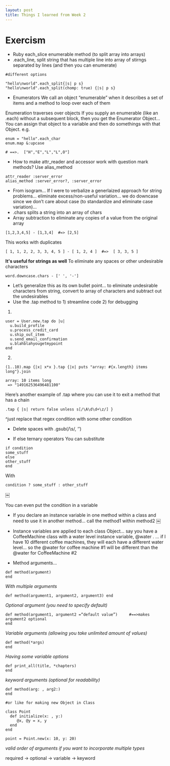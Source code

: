 ```yaml
---
layout: post
title: Things I learned from Week 2
---
```


# Exercism

* Ruby each_slice enumerable method (to split array into arrays)
* .each_line, split string that has multiple line into array of stirngs separated by lines (and then you can enumerate)




```
#different options

"hello\nworld".each_split{|s| p s}
"hello\nworld".each_split(chomp: true) {|s| p s}
```
* Enumerators
We call an object “enumerable” when it describes a set of items and a method to loop over each of them

Enumeration traverses over objects
If you supply an enumerable (like an .each) without a subsequent block, then you get the Enumerator Object... You can assign that object to a variable and then do somethings with that Object.
e.g.

```
enum = "hello".each_char
enum.map &:upcase

# ==>.  ["H","E","L","L",O"]

```

* How to make attr_reader and accessor work with question mark methods?
Use alias_method

```
attr_reader :server_error
alias_method :server_error?, :server_error
```

* From isogram… If I were to verbalize a generlaized approach for string problems… eliminate excess/non-useful variation… we do downcase since we don’t care about case (to standardize and eliminate case variation)… 
* .chars splits a string into an array of chars
* Array subtraction to eliminate any copies of a value from the original array
```
[1,2,3,4,5] - [1,3,4]  #=> [2,5]
```
This works with duplicates
```
[ 1, 1, 2, 2, 3, 3, 4, 5 ] - [ 1, 2, 4 ]  #=>  [ 3, 3, 5 ]
```
**It's useful for strings as well**
To eliminate any spaces or other undesirable characters
```
word.downcase.chars - [' ', '-']
```
* Let’s generalize this as its own bullet point… to eliminate undesirable characters from string, convert to array of characters and subtract out the undesirables
* Use the .tap method to 1) streamline code 2) for debugging

1)
```
user = User.new.tap do |u|
  u.build_profile
  u.process_credit_card
  u.ship_out_item
  u.send_email_confirmation
  u.blahblahyougetmypoint
end
```

2)
```
(1..10).map {|x| x*x }.tap {|x| puts "array: #{x.length} items long"}.join

array: 10 items long
 => "149162536496481100"
```
Here’s another example of .tap where you can use it to exit a method that has a chain

```
.tap { |s| return false unless s[/\A\d\d+\z/] }
```
^just replace that regex condition with some other condition

* Delete spaces with .gsub(/\s/, ‘’)

* If else ternary operators
You can substitute

```
if condition
some_stuff
else
other_stuff
end
```

With

```
condition ? some_stuff : other_stuff
```
￼

You can even put the condition in a variable

* If you declare an instance variable in one method within a class and need to use it in another method… call the method1 within method2
￼

* Instance variables are applied to each class Object… say you have a CoffeeMachine class with a water level instance variable, @water . … if I have 10 different coffee machines, they will each have a different water level… so the @water for coffee machine #1 will be different than the @water for CoffeeMachine #2

* Method arguments… 
```
def method(argument) 
end
```

*With multiple arguments*
```
def method(argument1, argument2, argument3) end
```

*Optional argument (you need to specify default)*
```
def method(argument1, argument2 =“default value”)     #==>makes argument2 optional
end
```

*Variable arguments (allowing you take unlimited amount of values)*
```
def method(*args)
end
```

*Having some variable options*
```
def print_all(title, *chapters)
end
```

*keyword arguments (optional for readability)*
```
def method(arg: , arg2:)
end

#or like for making new Object in Class

class Point
  def initialize(x: , y:)
     @x, @y = x, y
  end
end

point = Point.new(x: 10, y: 20)
```
 

*valid order of arguments if you want to incorporate multiple types*

required -> optional -> variable -> keyword





